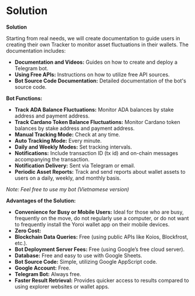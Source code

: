 # Solution

**Solution**

Starting from real needs, we will create documentation to guide users in creating their own Tracker to monitor asset fluctuations in their wallets. The documentation includes:

* **Documentation and Videos:** Guides on how to create and deploy a Telegram bot.
* **Using Free APIs:** Instructions on how to utilize free API sources.
* **Bot Source Code Documentation:** Detailed documentation of the bot's source code.

**Bot Functions:**

* **Track ADA Balance Fluctuations:** Monitor ADA balances by stake address and payment address.
* **Track Cardano Token Balance Fluctuations:** Monitor Cardano token balances by stake address and payment address.
* **Manual Tracking Mode:** Check at any time.
* **Auto Tracking Mode:** Every minute.
* **Daily and Weekly Modes:** Set tracking intervals.
* **Notifications:** Include transaction ID (tx id) and on-chain messages accompanying the transaction.
* **Notification Delivery:** Sent via Telegram or email.
* **Periodic Asset Reports:** Track and send reports about wallet assets to users on a daily, weekly, and monthly basis.

_Note: Feel free to use my bot (Vietnamese version)_

**Advantages of the Solution:**

* **Convenience for Busy or Mobile Users:** Ideal for those who are busy, frequently on the move, do not regularly use a computer, or do not want to frequently install the Yoroi wallet app on their mobile devices.
* **Zero Cost:**
* **Blockchain Data Queries:** Free (using public APIs like Koios, Blockfrost, etc.).
* **Bot Deployment Server Fees:** Free (using Google’s free cloud server).
* **Database:** Free and easy to use with Google Sheets.
* **Bot Source Code:** Simple, utilizing Google AppScript code.
* **Google Account:** Free.
* **Telegram Bot:** Always free.
* **Faster Result Retrieval:** Provides quicker access to results compared to using explorer websites or wallet apps.
